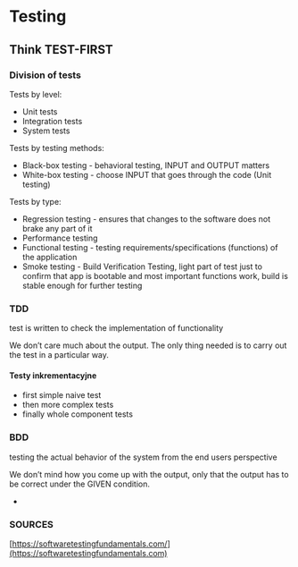 # Testing

## Think TEST-FIRST

### Division of tests

Tests by level:

* Unit tests
* Integration tests
* System tests

Tests by testing methods:

* Black-box testing - behavioral testing, INPUT and OUTPUT matters
* White-box testing - choose INPUT that goes through the code (Unit testing)

Tests by type:

* Regression testing - ensures that changes to the software does not brake any part of it
* Performance testing
* Functional testing - testing requirements/specifications (functions) of the application
* Smoke testing - Build Verification Testing, light part of test just to confirm that app is bootable and most important functions work, build is stable enough for further testing

### TDD

test is written to check the implementation of functionality

&#x20;We don’t care much about the output. The only thing needed is to carry out the test in a particular way.

#### Testy inkrementacyjne

* first simple naive test
* then more complex tests
* finally whole component tests

### BDD

testing the actual behavior of the system from the end users perspective

We don’t mind how you come up with the output, only that the output has to be correct under the GIVEN condition.

*

### SOURCES

[https://softwaretestingfundamentals.com/](https://softwaretestingfundamentals.com)
